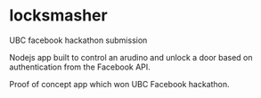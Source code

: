 locksmasher
===========

UBC facebook hackathon submission

Nodejs app built to control an arudino and unlock a door based on authentication from the Facebook API.

Proof of concept app which won UBC Facebook hackathon.
